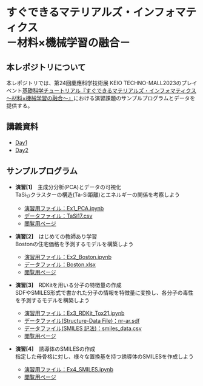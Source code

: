 # すぐできるマテリアルズ・インフォマティクス <br> －材料×機械学習の融合－　

## 本レポジトリについて
本レポジトリでは、第24回慶應科学技術展 KEIO TECHNO-MALL2023のプレイベント[基礎科学チュートリアル『すぐできるマテリアルズ・インフォマティクス～材料×機械学習の融合～』](https://www.kll.keio.ac.jp/ktm2023/pre/500/)における演習課題のサンプルプログラムとデータを提供する。

## 講義資料
- [Day1](基礎科学チュートリアル2023_Day1_配布資料.pdf)　
- [Day2](基礎科学チュートリアル2023_Day2_配布資料.pdf)　
## サンプルプログラム
- **演習[1]**　主成分分析(PCA)とデータの可視化 <br>
  TaSi<sub>17</sub>クラスターの構造(Ta-Si距離)とエネルギーの関係を考察しよう
  + [演習用ファイル：Ex1_PCA.ipynb](notebook_exercise/Ex1_PCA.ipynb)
  + [データファイル：TaSi17.csv](data/TaSi17.csv)
  + [閲覧用ページ](notebook/Ex1_PCA_forView.ipynb)　<br>
    
- **演習[2]**　はじめての教師あり学習 <br>
  Bostonの住宅価格を予測するモデルを構築しよう <br>
  * [演習用ファイル：Ex2_Boston.ipynb](notebook_exercise/Ex2_Boston.ipynb)
  * [データファイル：Boston.xlsx](data/Boston.xlsx)
  * [閲覧用ページ](notebook/Ex2_Boston_forView.ipynb)　<br>
  
- **演習[3]**　RDKitを用いる分子の特徴量の作成  <br>
  SDFやSMILES形式で書かれた分子の情報を特徴量に変換し、各分子の毒性を予測するモデルを構築しよう <br>
  * [演習用ファイル：Ex3_RDKit_Tox21.ipynb](notebook_exercise/Ex3_RDKit_Tox21.ipynb)
  * [データファイル(Structure-Data File)：nr-ar.sdf](data/nr-ar.sdf)
  * [データファイル(SMILES 記法)：smiles_data.csv](data/smiles_data.csv)
  * [閲覧用ページ](notebook/Ex3_RDKit_Tox21_forView.ipynb)　<br>
  
- **演習[4]**　誘導体のSMILESの作成  <br>
  指定した母骨格に対し、様々な置換基を持つ誘導体のSMILESを作成しよう <br>
  * [演習用ファイル：Ex4_SMILES.ipynb](notebook_exercise/Ex4_SMILES.ipynb)
  * [閲覧用ページ](notebook/Ex4_SMILES_forView.ipynb)　<br>
